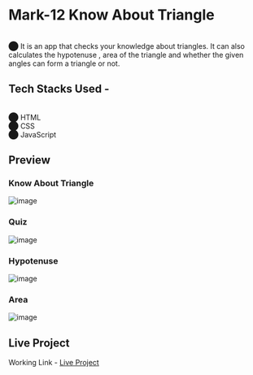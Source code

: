 # Mark-12 Know About Triangle
<br>⬤ It is an app that checks your knowledge about triangles. It can also calculates the hypotenuse , area of the triangle and whether the given angles can form a triangle or not.
## Tech Stacks Used -
<br>⬤ HTML<br>
⬤ CSS<br>
⬤ JavaScript<br>
## Preview
### Know About Triangle
![image](https://user-images.githubusercontent.com/94648812/189238387-8a8c3395-575b-4c96-adf5-44514a0983e7.png)<br>
### Quiz
![image](https://user-images.githubusercontent.com/94648812/189238445-abef0fc8-9879-48c8-9cc4-ea4098b5e1e4.png)<br>
### Hypotenuse
![image](https://user-images.githubusercontent.com/94648812/189238526-3dd6ac4e-db6d-413c-9594-3d150da65f67.png)<br>
### Area
![image](https://user-images.githubusercontent.com/94648812/189238581-e95989e1-e5a5-4716-97e8-049127753ba0.png)<br>
## Live Project
Working Link - <a href="https://know-about-triangle.netlify.app/" target="_blank">Live Project</a>

